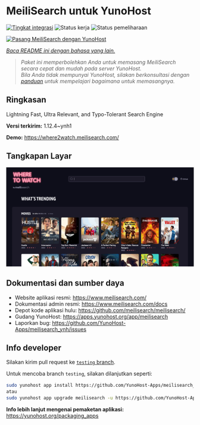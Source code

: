 <!--
N.B.: README ini dibuat secara otomatis oleh <https://github.com/YunoHost/apps/tree/master/tools/readme_generator>
Ini TIDAK boleh diedit dengan tangan.
-->

# MeiliSearch untuk YunoHost

[![Tingkat integrasi](https://apps.yunohost.org/badge/integration/meilisearch)](https://ci-apps.yunohost.org/ci/apps/meilisearch/)
![Status kerja](https://apps.yunohost.org/badge/state/meilisearch)
![Status pemeliharaan](https://apps.yunohost.org/badge/maintained/meilisearch)

[![Pasang MeiliSearch dengan YunoHost](https://install-app.yunohost.org/install-with-yunohost.svg)](https://install-app.yunohost.org/?app=meilisearch)

*[Baca README ini dengan bahasa yang lain.](./ALL_README.md)*

> *Paket ini memperbolehkan Anda untuk memasang MeiliSearch secara cepat dan mudah pada server YunoHost.*  
> *Bila Anda tidak mempunyai YunoHost, silakan berkonsultasi dengan [panduan](https://yunohost.org/install) untuk mempelajari bagaimana untuk memasangnya.*

## Ringkasan

Lightning Fast, Ultra Relevant, and Typo-Tolerant Search Engine


**Versi terkirim:** 1.12.4~ynh1

**Demo:** <https://where2watch.meilisearch.com/>

## Tangkapan Layar

![Tangkapan Layar pada MeiliSearch](./doc/screenshots/meilisearch.png)

## Dokumentasi dan sumber daya

- Website aplikasi resmi: <https://www.meilisearch.com/>
- Dokumentasi admin resmi: <https://www.meilisearch.com/docs>
- Depot kode aplikasi hulu: <https://github.com/meilisearch/meilisearch/>
- Gudang YunoHost: <https://apps.yunohost.org/app/meilisearch>
- Laporkan bug: <https://github.com/YunoHost-Apps/meilisearch_ynh/issues>

## Info developer

Silakan kirim pull request ke [`testing` branch](https://github.com/YunoHost-Apps/meilisearch_ynh/tree/testing).

Untuk mencoba branch `testing`, silakan dilanjutkan seperti:

```bash
sudo yunohost app install https://github.com/YunoHost-Apps/meilisearch_ynh/tree/testing --debug
atau
sudo yunohost app upgrade meilisearch -u https://github.com/YunoHost-Apps/meilisearch_ynh/tree/testing --debug
```

**Info lebih lanjut mengenai pemaketan aplikasi:** <https://yunohost.org/packaging_apps>
